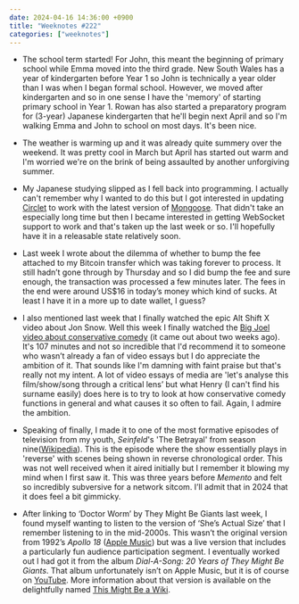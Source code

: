 ```yaml
---
date: 2024-04-16 14:36:00 +0900
title: "Weeknotes #222"
categories: ["weeknotes"]
---
```


- The school term started! For John, this meant the beginning of primary school while Emma moved into the third grade. New South Wales has a year of kindergarten before Year 1 so John is technically a year older than I was when I began formal school. However, we moved after kindergarten and so in one sense I have the 'memory' of starting primary school in Year 1. Rowan has also started a preparatory program for (3-year) Japanese kindergarten that he'll begin next April and so I'm walking Emma and John to school on most days. It's been nice.

- The weather is warming up and it was already quite summery over the weekend. It was pretty cool in March but April has started out warm and I'm worried we're on the brink of being assaulted by another unforgiving summer.

- My Japanese studying slipped as I fell back into programming. I actually can't remember why I wanted to do this but I got interested in updating [Circlet](https://github.com/janet-lang/circlet) to work with the latest version of [Mongoose](https://mongoose.ws/). That didn't take an especially long time but then I became interested in getting WebSocket support to work and that's taken up the last week or so. I'll hopefully have it in a releasable state relatively soon.

- Last week I wrote about the dilemma of whether to bump the fee attached to my Bitcoin transfer which was taking forever to process. It still hadn’t gone through by Thursday and so I did bump the fee and sure enough, the transaction was processed a few minutes later. The fees in the end were around US$16 in today’s money which kind of sucks. At least I have it in a more up to date wallet, I guess?

- I also mentioned last week that I finally watched the epic Alt Shift X video about Jon Snow. Well this week I finally watched the [Big Joel video about conservative comedy](https://youtu.be/znpO7oknOlE) (it came out about two weeks ago). It's 107 minutes and not so incredible that I'd recommend it to someone who wasn’t already a fan of video essays but I do appreciate the ambition of it. That sounds like I'm damning with faint praise but that's really not my intent. A lot of video essays of media are 'let's analyse this film/show/song through a critical lens’ but what Henry (I can't find his surname easily) does here is to try to look at how conservative comedy functions in general and what causes it so often to fail. Again, I admire the ambition.

- Speaking of finally, I made it to one of the most formative episodes of television from my youth, _Seinfeld_'s 'The Betrayal' from season nine([Wikipedia](https://en.wikipedia.org/wiki/The_Betrayal)). This is the episode where the show essentially plays in 'reverse' with scenes being shown in reverse chronological order. This was not well received when it aired initially but I remember it blowing my mind when I first saw it. This was three years before _Memento_ and felt so incredibly subversive for a network sitcom. I’ll admit that in 2024 that it does feel a bit gimmicky.

- After linking to ‘Doctor Worm’ by They Might Be Giants last week, I found myself wanting to listen to the version of ‘She’s Actual Size’ that I remember listening to in the mid-2000s. This wasn’t the original version from 1992’s _Apollo 18_ ([Apple Music](https://music.apple.com/us/album/shes-actual-size/1542969097?i=1542969107)) but was a live version that includes a particularly fun audience participation segment. I eventually worked out I had got it from the album _Dial-A-Song: 20 Years of They Might Be Giants_. That album unfortunately isn’t on Apple Music, but it is of course on [YouTube](https://www.youtube.com/watch?v=tbqxicpoLDg). More information about that version is available on the delightfully named [This Might Be a Wiki](https://tmbw.net/wiki/She%27s_Actual_Size_(New_Live_Version)).
